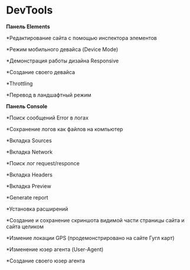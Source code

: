 # DevTools

**Панель Elements**

*Редактирование сайта с помощью инспектора элементов

*Режим мобильного девайса (Device Mode)

*Демонстрация работы дизайна Responsive

*Создание своего девайса

*Throttling

*Перевод в ландшафтный режим

**Панель Console**

*Поиск сообщений Error в логах

*Сохранение логов как файлов на компьютер

*Вкладка Sources

*Вкладка Network

*Поиск лог request/responce

*Вкладка Headers

*Вкладка Preview

*Generate report

*Установка расширений

*Создание и сохранение скриншота видимой части страницы сайта и сайта целиком

*Измение локации GPS (продемонстрировано на сайте Гугл карт)

*Изменение юзер агента (User-Agent)

*Создание своего юзер агента

